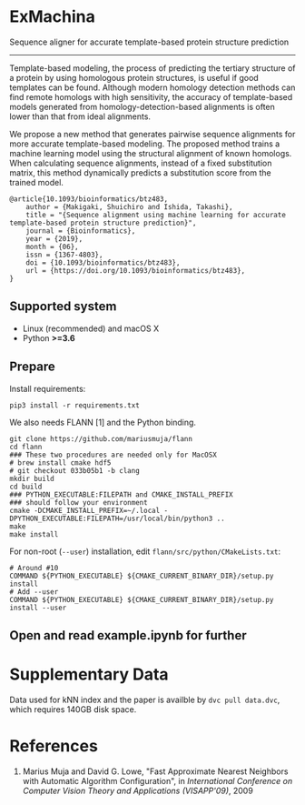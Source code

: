 # ExMachina

Sequence aligner for accurate template-based protein structure prediction

---

Template-based modeling, the process of predicting the tertiary structure of a protein by using homologous protein structures, is useful if good templates can be found. Although modern homology detection methods can find remote homologs with high sensitivity, the accuracy of template-based models generated from homology-detection-based alignments is often lower than that from ideal alignments.

We propose a new method that generates pairwise sequence alignments for more accurate template-based modeling. The proposed method trains a machine learning model using the structural alignment of known homologs. When calculating sequence alignments, instead of a fixed substitution matrix, this method dynamically predicts a substitution score from the trained model.

```
@article{10.1093/bioinformatics/btz483,
    author = {Makigaki, Shuichiro and Ishida, Takashi},
    title = "{Sequence alignment using machine learning for accurate template-based protein structure prediction}",
    journal = {Bioinformatics},
    year = {2019},
    month = {06},
    issn = {1367-4803},
    doi = {10.1093/bioinformatics/btz483},
    url = {https://doi.org/10.1093/bioinformatics/btz483},
}
```

## Supported system

* Linux (recommended) and macOS X
* Python **>=3.6**

## Prepare

Install requirements:

```shell script
pip3 install -r requirements.txt
```

We also needs FLANN [1] and the Python binding.

```shell script
git clone https://github.com/mariusmuja/flann
cd flann
### These two procedures are needed only for MacOSX
# brew install cmake hdf5
# git checkout 033b05b1 -b clang
mkdir build
cd build
### PYTHON_EXECUTABLE:FILEPATH and CMAKE_INSTALL_PREFIX
### should follow your environment 
cmake -DCMAKE_INSTALL_PREFIX=~/.local -DPYTHON_EXECUTABLE:FILEPATH=/usr/local/bin/python3 ..
make
make install
```

For non-root (`--user`) installation, edit `flann/src/python/CMakeLists.txt`:

```shell script
# Around #10
COMMAND ${PYTHON_EXECUTABLE} ${CMAKE_CURRENT_BINARY_DIR}/setup.py install
# Add --user
COMMAND ${PYTHON_EXECUTABLE} ${CMAKE_CURRENT_BINARY_DIR}/setup.py install --user
```

##  Open and read example.ipynb for further

# Supplementary Data

Data used for kNN index and the paper is availble by `dvc pull data.dvc`, which requires 140GB disk space.

# References

1. Marius Muja and David G. Lowe, "Fast Approximate Nearest Neighbors with Automatic Algorithm Configuration", in <i>International Conference on Computer Vision Theory and Applications (VISAPP'09)</i>, 2009

